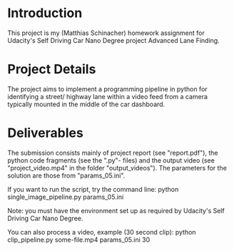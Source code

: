 # Introduction
This project is my (Matthias Schinacher) homework assignment for Udacity's Self Driving Car Nano Degree
project Advanced Lane Finding.  

# Project Details
The project aims to implement a programming pipeline in python
for identifying a street/ highway lane within a video feed from a camera
typically mounted in the middle of the car dashboard.

# Deliverables
The submission consists mainly of project report (see "report.pdf"),
the python code fragments (see the ".py"- files) and the output
video (see "project_video.mp4" in the folder "output_videos").
The parameters for the solution are those from "params_05.ini".

If you want to run the script, try the command line:
 python single_image_pipeline.py params_05.ini

Note: you must have the environment set up as required by
Udacity's Self Driving Car Nano Degree.

You can also process a video, example (30 second clip):
 python clip_pipeline.py some-file.mp4 params_05.ini 30
